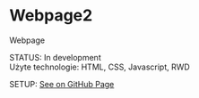 # Webpage2
Webpage



STATUS: In development
<br>
Użyte technologie: HTML, CSS, Javascript, RWD
<br>

SETUP:
[See on GitHub Page](https://rafu7s.github.io/Webpage2/)
